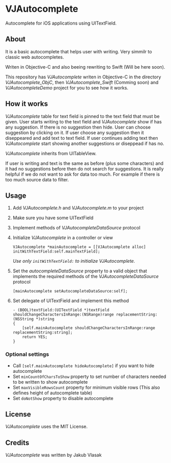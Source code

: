 VJAutocomplete
===================
Autocomplete for iOS applications using UITextField. 

About
--------
It is a basic autocomplete that helps user with writing. Very simmilr to classic web autocompletes.

Writen in Objective-C and also beeing rewriting to Swift (Will be here soon).

This repository has _VJAutocomplete_ writen in Objective-C in the directory _VJAutocomplete_ObjC_, then _VJAutocomplete_Swift_ (Comming soon) and _VJAutocompleteDemo_ project for you to see how it works. 

How it works
--------
_VJAutocomplete_ table for text field is pinned to the text field that must be given. User starts writing to the text field and _VJAutocomplete_ show if has any suggestion. If there is no suggestion then hide. User can choose suggestion by clicking on it. If user choose any suggestion then it diseppeared and add text to text field. If user continues adding text then _VJAutocomplete_ start showing another suggestions or diseppead if has no.

_VJAutocomplete_ inherits from UITableView.

If user is writing and text is the same as before (plus some characters) and it had no suggestions before then do not search for suggestions. It is really helpful if we do not want to ask for data too much. For example if there is too much source data to filter.

Usage
--------
1. Add _VJAutocomplete.h_ and _VJAutocomplete.m_ to your project
2. Make sure you have some UITextField 
3. Implement methods of _VJAutocompleteDataSource_ protocol
4. Initialize _VJAutocomplete_ in a controller or view

    ```VJAutocomplete *mainAutocomplete = [[VJAutocomplete alloc] initWithTextField:self.mainTextField];```

    *Use only `initWithTextField:` to initialize _VJAutocomplete_.*

5. Set the _autocompleteDataSource_ property to a valid object that implements the required methods of the _VJAutocompleteDataSource_ protocol

    ```[mainAutocomplete setAutocompleteDataSource:self];```

6. Set delegate of UITextField and implement this method

    ```
    - (BOOL)textField:(UITextField *)textField shouldChangeCharactersInRange:(NSRange)range replacementString:(NSString *)string
    {
        [self.mainAutocomplete shouldChangeCharactersInRange:range replacementString:string];
        return YES;
    }
    ```

### Optional settings ######

- Call `[self.mainAutocomplete hideAutocomplete]` if you want to hide autocomplete
- Set `minCountOfCharsToShow` property to set number of characters needed to be written to show autocomplete
- Set `maxVisibleRowsCount` property for minimum visible rows (This also defines height of autocomplete table)
- Set `doNotShow` property to disable autocomplete

License
--------
_VJAutocomplete_ uses the MIT License.

Credits
--------
_VJAutocomplete_ was written by Jakub Vlasak



